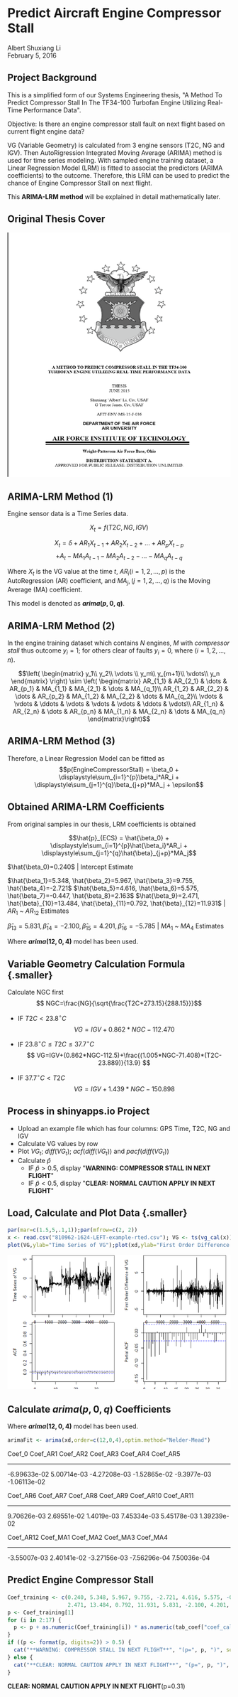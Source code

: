 # Predict Aircraft Engine Compressor Stall
Albert Shuxiang Li  
February 5, 2016  

## Project Background

This is a simplified form of our Systems Engineering thesis, "A Method To Predict Compressor Stall In The TF34-100 Turbofan Engine Utilizing Real-Time Performance Data". 

Objective: Is there an engine compressor stall fault on next flight based on current flight engine data?

VG (Variable Geometry) is calculated from 3 engine sensors (T2C, NG and IGV). Then AutoRigression Integrated Moving Average (ARIMA) method is used for time series modeling. With sampled engine training dataset, a Linear Regression Model (LRM) is fitted to associat the predictors (ARIMA coefficients) to the outcome. Therefore, this LRM can be used to predict the chance of Engine Compressor Stall on next flight.

This **ARIMA-LRM method** will be explained in detail mathematically later. 

## Original Thesis Cover
<img src="images/thesis_cover.png" width="550px" height="550px" />


## ARIMA-LRM Method  (1)
Engine sensor data is a Time Series data.

$$X_t = f(T2C, NG, IGV)$$

$$X_t = \delta + AR_1X_{t-1} + AR_2X_{t-2} + ... + AR_pX_{t-p}$$
$$+ A_t - MA_1A_{t-1} - MA_2A_{t-2} - ... - MA_qA_{t-q}$$

Where $X_t$ is the VG value at the time $t$, $AR_i(i=1,2, ..., p)$ is the AutoRegression (AR) coefficient, and $MA_j, (j=1,2, ..., q)$ is the Moving Average (MA) coefficient. 

This model is denoted as **$arima(p,0,q)$**. 

## ARIMA-LRM Method  (2)
In the engine training dataset which contains $N$ engines, $M$ with _compressor stall_ thus outcome $y_i=1$; for others clear of faults $y_i=0$, where $(i=1,2,...,n)$.

$$\left(
\begin{matrix}
y_1\\
y_2\\
\vdots \\
y_m\\
y_{m+1}\\
\vdots\\
y_n
\end{matrix}
\right) \sim \left(
\begin{matrix}
AR_{1_1} & AR_{2_1} & \dots & AR_{p_1} & MA_{1_1} & MA_{2_1} & \dots & MA_{q_1}\\
AR_{1_2} & AR_{2_2} & \dots & AR_{p_2} & MA_{1_2} & MA_{2_2} & \dots & MA_{q_2}\\
\vdots    & \vdots    & \ddots & \vdots    & \vdots    & \vdots    & \ddots & \vdots\\
AR_{1_n} & AR_{2_n} & \dots & AR_{p_n} & MA_{1_n} & MA_{2_n} & \dots & MA_{q_n}
\end{matrix}\right)$$

## ARIMA-LRM Method  (3)
Therefore, a Linear Regression Model can be fitted as 
$$p(EngineCompressorStall) = \beta_0 + \displaystyle\sum_{i=1}^{p}\beta_i*AR_i + \displaystyle\sum_{j=1}^{q}\beta_{j+p}*MA_j + \epsilon$$

## Obtained ARIMA-LRM Coefficients
From original samples in our thesis, LRM coefficients is obtained

$$\hat{p}_{ECS} = \hat{\beta_0} + \displaystyle\sum_{i=1}^{p}\hat{\beta_i}*AR_i + \displaystyle\sum_{j=1}^{q}\hat{\beta}_{j+p}*MA_j$$

$\hat{\beta_0}=0.240$ | Intercept Estimate

$\hat{\beta_1}=5.348, \hat{\beta_2}=5.967, \hat{\beta_3}=9.755, \hat{\beta_4}=-2.721$
$\hat{\beta_5}=4.616, \hat{\beta_6}=5.575, \hat{\beta_7}=-0.447, \hat{\beta_8}=2.163$
$\hat{\beta_9}=2.471, \hat{\beta}_{10}=13.484, \hat{\beta}_{11}=0.792, \hat{\beta}_{12}=11.931$
| $AR_1$ ~ $AR_{12}$ Estimates

$\hat{\beta}_{13}=5.831, \hat{\beta}_{14}=-2.100, \hat{\beta}_{15}=4.201, \hat{\beta}_{16}=-5.785$
| $MA_1$ ~ $MA_4$ Estimates

Where **$arima(12, 0, 4)$** model has been used.

## Variable Geometry Calculation Formula {.smaller}
Calculate NGC first
$$ NGC=\frac{NG}{\sqrt{\frac{T2C+273.15}{288.15}}}$$

- IF $T2C < 23.8^\circ C$
$$  VG=IGV+0.862*NGC-112.470 $$

- IF $23.8^\circ C \leq T2C \leq 37.7^\circ C$
$$  VG=IGV+(0.862*NGC-112.5)+\frac{(1.005*NGC-71.408)*(T2C-23.889)}{13.9} $$

- IF $37.7^\circ C < T2C$
$$  VG=IGV+1.439*NGC-150.898 $$

## Process in shinyapps.io Project
- Upload an example file which has four columns: GPS Time, T2C, NG and IGV
- Calculate VG values by row
- Plot $VG_t$; $diff(VG_t)$; $acf(diff(VG_t))$ and $pacf(diff(VG_t))$
- Calculate $\hat{p}$
    + IF $\hat{p}>0.5$, display "**WARNING: COMPRESSOR STALL IN NEXT FLIGHT**"
    + IF $\hat{p}<0.5$, display "**CLEAR: NORMAL CAUTION APPLY IN NEXT FLIGHT**"

## Load, Calculate and Plot Data {.smaller}



```r
par(mar=c(1.5,5,.1,1));par(mfrow=c(2, 2))
x <- read.csv("810962-1624-LEFT-example-rted.csv"); VG <- ts(vg_cal(x)); xd <- diff(VG)
plot(VG,ylab="Time Series of VG");plot(xd,ylab="First Order Difference of VG");acf(xd); pacf(xd)
```

![](Engine_Project_files/figure-html/unnamed-chunk-2-1.png)

## Calculate $arima(p,0,q)$ Coefficients
Where **$arima(12, 0, 4)$** model has been used.


```r
arimaFit <- arima(xd,order=c(12,0,4),optim.method="Nelder-Mead")
```

Coef_0         Coef_AR1      Coef_AR2       Coef_AR3       Coef_AR4      Coef_AR5     
-------------  ------------  -------------  -------------  ------------  -------------
-6.99633e-02   5.00714e-03   -4.27208e-03   -1.52865e-02   -9.3977e-03   -1.06113e-02 



Coef_AR6      Coef_AR7      Coef_AR8     Coef_AR9      Coef_AR10     Coef_AR11   
------------  ------------  -----------  ------------  ------------  ------------
9.70626e-03   2.69551e-02   1.4019e-03   7.45334e-03   5.45178e-03   1.39239e-02 



Coef_AR12      Coef_MA1      Coef_MA2       Coef_MA3       Coef_MA4    
-------------  ------------  -------------  -------------  ------------
-3.55007e-03   2.40141e-02   -3.27156e-03   -7.56296e-04   7.50036e-04 

## Predict Engine Compressor Stall

```r
Coef_training <- c(0.240, 5.348, 5.967, 9.755, -2.721, 4.616, 5.575, -0.447, 2.163, 
                   2.471, 13.484, 0.792, 11.931, 5.831, -2.100, 4.201, -5.785)
p <- Coef_training[1]
for (i in 2:17) {
  p <- p + as.numeric(Coef_training[i]) * as.numeric(tab_coef["coef_calculated", i])
}
if ((p <- format(p, digits=2)) > 0.5) {
  cat("**WARNING: COMPRESSOR STALL IN NEXT FLIGHT**", "(p=", p, ")", sep="")
} else {
  cat("**CLEAR: NORMAL CAUTION APPLY IN NEXT FLIGHT**", "(p=", p, ")", sep="")
}
```

**CLEAR: NORMAL CAUTION APPLY IN NEXT FLIGHT**(p=0.31)


